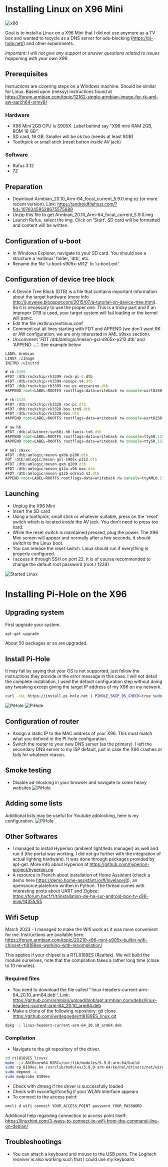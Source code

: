 # Installing Linux on X96 Mini
![x96](/x96-mini-smart-tv-box-android-71-s905w.jpg)

Goal is to install a Linux on a X96 Mini that I did not use anymore as a TV box and wanted to recycle as a DNS server for ads-blocking (https://pi-hole.net/) and other experiments. 

*Important: I will not give any support or answer questions related to issues happening with your own X96*

## Prerequisites
Instructions are covering steps on a Windows machine. Should be similar for Linux.
Based upon (messy) instructions found at https://forum.armbian.com/topic/12162-single-armbian-image-for-rk-aml-aw-aarch64-armv8/

### Hardware
* X96 Mini 2GB CPU is S905X. Label behind say "X96 mini RAM 2GB, ROM 16 GB".
* SD card, 16 GB. Smaller will be ok too (needs at least 8GB)
* Toothpick or small stick (reset button *inside* AV jack)

### Software
* Rufus 3.12
* 7Z

## Preparation
* Download Armbian_20.10_Arm-64_focal_current_5.9.0.img.xz (or more recent version). Link: https://androidfilehost.com/?fid=10763459528675575689
* Unzip this file to get Armbian_20.10_Arm-64_focal_current_5.9.0.img
* Launch Rufus, select the img. Click on 'Start'. SD card will be formatted and content will be written.

## Configuration of u-boot
* In Windows Explorer, navigate to your SD card. You should see a structure a 'extlinux' folder, 'dtb', etc. 
* Rename the file 'u-boot-s905x-s912' to 'u-boot.ext'
  
## Configuration of device tree block
* A Device Tree Block (DTB) is a file that contains important information about the target hardware (more info http://junyelee.blogspot.com/2015/07/a-tutorial-on-device-tree.html). So it is necessary to use the proper one. This is a tricky part and if an improper DTB is used, your target system will fail loading or the kernel will panic.
* Edit the file /extlinux/extlinux.conf
* Comment out all lines starting with FDT and APPEND (we don't want RK or AW configuration, we are only interested in AML s9xxx section). 
* Uncomment 'FDT /dtb/amlogic/meson-gxl-s905x-p212.dtb' and 'APPEND ....'. See example below

```javascript
LABEL Armbian
LINUX /zImage
INITRD /uInitrd

# rk-3399
#FDT /dtb/rockchip/rk3399-rock-pi-4.dtb
#FDT /dtb/rockchip/rk3399-nanopc-t4.dtb
#FDT /dtb/rockchip/rk3399-roc-pc-mezzanine.dtb
#APPEND root=LABEL=ROOTFS rootflags=data=writeback rw console=uart8250,mmio32,0xff1a0000 console=tty0 no_console_suspend consoleblank=0 fsck.fix=yes fsck.repair=yes net.ifnames=0

# rk-3328
#FDT /dtb/rockchip/rk3328-roc-pc.dtb
#FDT /dtb/rockchip/rk3328-box-trn9.dtb
#FDT /dtb/rockchip/rk3328-box.dtb
#APPEND root=LABEL=ROOTFS rootflags=data=writeback rw console=uart8250,mmio32,0xff130000 console=tty0 no_console_suspend consoleblank=0 fsck.fix=yes fsck.repair=yes net.ifnames=0

# aw h6
#FDT /dtb/allwinner/sun50i-h6-tanix-tx6.dtb
#APPEND root=LABEL=ROOTFS rootflags=data=writeback rw console=ttyS0,115200 console=tty0 no_console_suspend consoleblank=0 fsck.fix=yes fsck.repair=yes net.ifnames=0 video=HDMI-A-1:e
#APPEND root=LABEL=ROOTFS rootflags=data=writeback rw console=ttyS0,115200 console=tty0 no_console_suspend consoleblank=0 fsck.fix=yes fsck.repair=yes net.ifnames=0 mem=2048M video=HDMI-A-1:e

# aml s9xxx
#FDT /dtb/amlogic/meson-gxbb-p200.dtb
FDT /dtb/amlogic/meson-gxl-s905x-p212.dtb
#FDT /dtb/amlogic/meson-gxm-q200.dtb
#FDT /dtb/amlogic/meson-g12a-x96-max.dtb
#FDT /dtb/amlogic/meson-g12b-odroid-n2.dtb
APPEND root=LABEL=ROOTFS rootflags=data=writeback rw console=ttyAML0,115200n8 console=tty0 no_console_suspend consoleblank=0 fsck.fix=yes fsck.repair=yes net.ifnames=0
```
## Launching
* Unplug the X96 Mini
* Insert the SD card
* Using a toothpick, small stick or whatever suitable, press on the 'reset' switch which is located *inside* the AV jack. You don't need to press too hard.
* While the reset switch is maintained pressed, plug the power. The X96 Mini screen will appear and normally after a few seconds, it should switch to the Linux boot. 
* You can release the reset switch. Linux should run if everything is properly configured.
* I access it through SSH on port 22. It is of course recommended to change the default root password (root / 1234)

![Started Linux](/shell1.png)

# Installing Pi-Hole on the X96

## Upgrading system
First upgrade your system. 

```bash
apt-get upgrade
```
About 50 packages or so are upgraded.

## Install Pi-Hole
It may fail by saying that your OS is not supported, just follow the instructions they provide in the error message in this case. I will not detail the complete installation, I used the default configuration step without doing any tweaking except giving the target IP address of my X96 on my network.
```bash
curl -sSL https://install.pi-hole.net | PIHOLE_SKIP_OS_CHECK=true sudo -E bash
```
![PiHole](/pihole1.png)
![PiHole](/pihole2.png)

## Configuration of router
* Assign a static IP to the MAC address of your X96. This must match what you defined in the PI-hole configuration.
* Switch the router to your new DNS server (as the primary). I left the secondary DNS server to my ISP default, just in case the X96 crashes or fails for whatever reason.

## Smoke testing
* Disable ad-blocking in your browser and navigate to some heavy websites
![PiHole](/pihole3.png)

## Adding some lists
Additional lists may be useful for Youtube adblocking, here is my configuration.
![PiHole](/pihole4.png)

## Other Softwares
* I managed to install Hyperion (ambient light/leds manager) as well and run it (the portal was working, I did not go further with the integration of actual lighting hardware). It was done through packages provided by apt-get. More info about Hyperion at https://github.com/hyperion-project/hyperion.ng
* A resource in French about installation of Home Assistant (check a demo here https://demo.home-assistant.io/#/lovelace/0), an opensource plateform written in Python. The thread comes with interesting posts about UART and Zigbee: https://forum.hacf.fr/t/installation-de-ha-sur-android-box-tv-x96-mini/14355/55

## Wifi Setup
March 2023 - I managed to make the Wifi work as it was more convenient for me. Instructions are available here: https://forum.armbian.com/topic/20210-x96-mini-s905x-builtin-wifi-chipset-rtl8189es-working-with-recompilation/

This applies if your chipset is a RTL8189ES (Realtek). We will build the module ourselves, note that the compilation takes a rather long time (close to 10 minutes).

### Required files
* You need to download the file called ''linux-headers-current-arm-64_20.10_arm64.deb''. Link: https://github.com/armbian/upload/blob/apt.armbian.com/debs/linux-headers-current-arm-64_20.10_arm64.deb
* Make a clone of the following repository: git clone https://github.com/jwrdegoede/rtl8189ES_linux.git

```bash
dpkg -i linux-headers-current-arm-64_20.10_arm64.deb
```
### Compilation
* Navigate to the git repository of the driver.
```bash
cd rtl8189ES_linux/
make -j4 ARCH=arm64 KSRC=/usr/lib/modules/5.9.0-arm-64/build
sudo cp 8189es.ko /usr/lib/modules/5.9.0-arm-64/kernel/drivers/net/wireless/realtek/
sudo depmod -a
sudo modprobe 8189es
```
* Check with dmesg if the driver is successfully loaded
* Check with iwconfig/ifconfig if your WLAN interface appears
* To connect to the access point: 
```bash
nmcli d wifi connect YOUR_ACCESS_POINT password YOUR_PASSWORD
```

Additional help regarding connection to access point itself: https://linuxhint.com/3-ways-to-connect-to-wifi-from-the-command-line-on-debian/

## Troubleshootings
* You can attach a keyboard and mouse to the USB ports. The Logitech receiver is also working such that I could use my keyboard.
